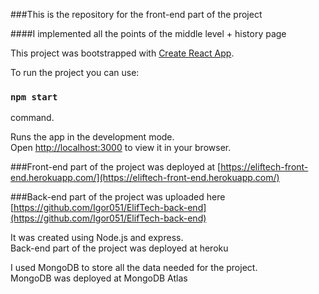 [comment]: <> (# Getting Started with Create React App)
###This is the repository for the front-end part of the project

####I implemented all the points of the middle level + history page

This project was bootstrapped with [Create React App](https://github.com/facebook/create-react-app).

[comment]: <> (## Available Scripts)

To run the project you can use: 

### `npm start`
command.

Runs the app in the development mode.\
Open [http://localhost:3000](http://localhost:3000) to view it in your browser.


###Front-end part of the project was deployed at
[https://eliftech-front-end.herokuapp.com/](https://eliftech-front-end.herokuapp.com/)

###Back-end part of the project was uploaded here
[https://github.com/Igor051/ElifTech-back-end](https://github.com/Igor051/ElifTech-back-end)

It was created using Node.js and express. \
Back-end part of the project was deployed at heroku

I used MongoDB to store all the data needed for the project.\
MongoDB was deployed at MongoDB Atlas




